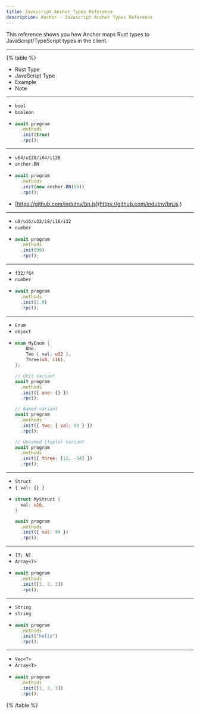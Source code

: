 ```yaml
---
title: Javascript Anchor Types Reference
description: Anchor - Javascript Anchor Types Reference
---
```


This reference shows you how Anchor maps Rust types to JavaScript/TypeScript types in the client.

---

{% table %}
* Rust Type
* JavaScript Type
* Example
* Note
---
* `bool`
* `boolean`
* ```javascript
  await program
    .methods
    .init(true)
    .rpc();
  ```
---
* `u64/u128/i64/i128`
* `anchor.BN`
* ```javascript
  await program
    .methods
    .init(new anchor.BN(99))
    .rpc();
    ```
* [https://github.com/indutny/bn.js](https://github.com/indutny/bn.js )
---
* `u8/u16/u32/i8/i16/i32`
* `number`
* ```javascript
  await program
    .methods
    .init(99)
    .rpc();
    ```
---
* `f32/f64`
* `number`
* ```javascript
  await program
    .methods
    .init(1.0)
    .rpc();
    ```
---
* `Enum`
* `object`
* ```rust
  enum MyEnum {
      One,
      Two { val: u32 },
      Three(u8, i16),
  };
  ```
  ```javascript
  // Unit variant
  await program
    .methods
    .init({ one: {} })
    .rpc();

  // Named variant
  await program
    .methods
    .init({ two: { val: 99 } })
    .rpc();

  // Unnamed (tuple) variant
  await program
    .methods
    .init({ three: [12, -34] })
    .rpc();
  ```
---
* `Struct`
* `{ val: {} }`
* ```rust
  struct MyStruct {
    val: u16,
  }
  ```
  ```javascript
  await program
    .methods
    .init({ val: 99 })
    .rpc();
  ```
---
* `[T; N]`
* `Array<T>`
* ```javascript
  await program
    .methods
    .init([1, 2, 3])
    .rpc();
  ```
---
* `String`
* `string`
* ```javascript
  await program
    .methods
    .init("hello")
    .rpc();
  ```
---
* `Vec<T>`
* `Array<T>`
* ```javascript
  await program
    .methods
    .init([1, 2, 3])
    .rpc();
  ```
{% /table %}
